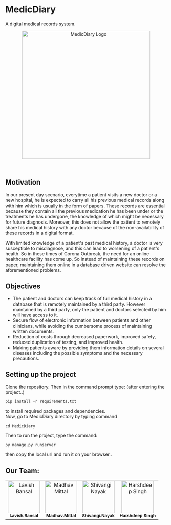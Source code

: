 # MedicDiary
A digital medical records system.<br/>

<p align = "center">
<img src="https://github.com/lavish619/MedicDiary/blob/master/logo.png" width="400px;" alt="MedicDiary Logo" />
</p>
<br/>

## Motivation
<p>
In our present day scenario, everytime a patient visits a new doctor or a new hospital, he is expected to carry all his previous medical records along with him which is usually in the form of papers. These records are essential because they contain all the previous medication he has been under or the treatments he has undergone, the knowledge of which might be necessary for future diagnosis. Moreover, this does not allow the patient to remotely share his medical history with any doctor because of the non-availability of these records in a digital format. </p><p>With limited knowledge of a patient's past medical history, a doctor is very susceptible to misdiagnose, and this can lead to worsening of a patient's health. So in these times of Corona Outbreak, the need for an online healthcare facility has come up. So instead of maintaining these records on paper, maintaining them online in a database driven website can resolve the aforementioned problems. </p>

## Objectives

* The patient and doctors can keep track of full medical history in a database that is remotely maintained by a third party. However maintained by a third party, only the patient and doctors selected by him will have access to it.
* Secure flow of electronic information between patients and other clinicians, while avoiding the cumbersome process of maintaining written documents.
* Reduction of costs through decreased paperwork, improved safety, reduced duplication of testing, and improved health.
* Making patients aware by providing them information details on several diseases including the possible symptoms and the necessary precautions.
## Setting up the project
Clone the repository.
Then in the command prompt type:
(after entering the project..)
```
pip install -r requirements.txt
```
to install required packages and dependencies.  
Now, go to MedicDiary directory by typing command
```
cd MedicDiary
```
Then to run the project, type the command:
```
py manage.py runserver
```
then copy the local url and run it on your browser..

## Our Team:
<table>
<tr>
      <td align="center"><a href="https://github.com/lavish619"><img src="https://github.com/lavish619.png" width="100px;" height="100px;" alt="Lavish Bansal"/><br /><sub><b>Lavish Bansal</b></sub></a></td>
      <td align="center"><a href="https://github.com/Madhav2310"><img src="https://github.com/Madhav2310.png" width="100px;" height="100px;" alt="Madhav Mittal"/><br /><sub><b>Madhav Mittal</b></a></td>
      <td align="center"><a href="https://github.com/sHiVaNgI821"><img src="https://github.com/sHiVaNgI821.png" width="100px;" height="100px;" alt="Shivangi Nayak"/><br /><sub><b>Shivangi Nayak</b></sub></a></td>
      <td align="center"><a href="https://github.com/harsh0015"><img src="https://github.com/harsh0015.png" width="100px;" height="100px;" alt="Harshdeep Singh"/><br /><sub><b>Harshdeep Singh</b></sub></a></td>
  
</tr>
</table>

